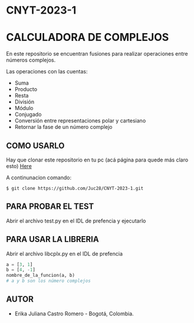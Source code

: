 # CNYT-2023-1
# CALCULADORA DE COMPLEJOS 

En este repositorio se encuentran fusiones para realizar operaciones entre números complejos. 

Las operaciones con las cuentas:

- Suma
- Producto
- Resta
- División
- Módulo
- Conjugado
- Conversión entre representaciones polar y cartesiano
- Retornar la fase de un número complejo

## COMO USARLO 

Hay que clonar este repositorio en tu pc (acá página para quede más claro esto) [Here](https://docs.github.com/es/repositories/creating-and-managing-repositories/cloning-a-repository)

A continunacion comando:
```git bash
$ git clone https://github.com/Juc28/CNYT-2023-1.git
```

## PARA PROBAR EL TEST 

Abrir el archivo test.py en el IDL de prefencia y ejecutarlo 

## PARA USAR LA LIBRERIA 

Abrir el archivo libcplx.py en el IDL de prefencia 

```python
a = [3, 1]
b = [4, -1]
nombre_de_la_funcion(a, b)
# a y b son los número complejos
```

## AUTOR 

- Erika Juliana Castro Romero - Bogotá, Colombia.


